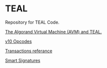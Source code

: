 # TEAL
Repository for TEAL Code.

[The Algorand Virtual Machine (AVM) and TEAL.](https://developer.algorand.org/docs/get-details/dapps/avm/teal/specification/)

[v10 Opcodes](https://developer.algorand.org/docs/get-details/dapps/avm/teal/opcodes/v10/)

[Transactions referance](https://developer.algorand.org/docs/get-details/transactions/transactions/)

[Smart Signatures](https://developer.algorand.org/docs/get-details/dapps/smart-contracts/#smart-signatures)
